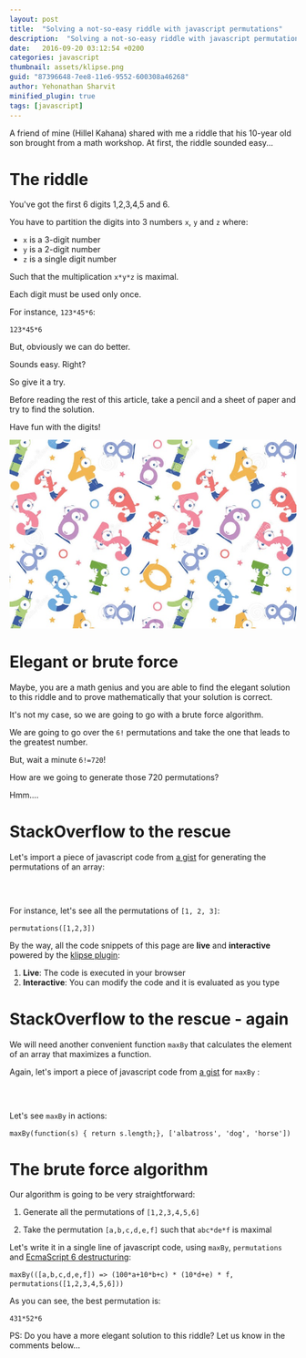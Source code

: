 ```yaml
---
layout: post
title:  "Solving a not-so-easy riddle with javascript permutations"
description:  "Solving a not-so-easy riddle with javascript permutations"
date:   2016-09-20 03:12:54 +0200
categories: javascript
thumbnail: assets/klipse.png
guid: "87396648-7ee8-11e6-9552-600308a46268"
author: Yehonathan Sharvit
minified_plugin: true
tags: [javascript]
---
```



A friend of mine (Hillel Kahana) shared with me a riddle that his 10-year old son brought from a math workshop. At first, the riddle sounded easy...



# The riddle

You've got the first 6 digits 1,2,3,4,5 and 6.

You have to partition the digits into 3 numbers `x`, `y` and `z` where:

- `x` is a 3-digit number
- `y` is a 2-digit number
- `z` is a single digit number

Such that the multiplication `x*y*z` is maximal.

Each digit must be used only once.

For instance, `123*45*6`:

~~~klipse-eval-js
123*45*6
~~~

But, obviously we can do better.

Sounds easy. Right?

So give it a try.

Before reading the rest of this article, take a pencil and a sheet of paper and try to find the solution.

Have fun with the digits!

![digits](/assets/digits.jpg)


# Elegant or brute force

Maybe, you are a math genius and you are able to find the elegant solution to this riddle and to prove mathematically that your solution is correct.

It's not my case, so we are going to go with a brute force algorithm.

We are going to go over the `6!` permutations and take the one that leads to the greatest number.

But, wait a minute `6!=720`!

How are we going to generate those 720 permutations?

Hmm....


# StackOverflow to the rescue


Let's import a piece of javascript code from [a gist](https://gist.github.com/viebel/5cc67a97903f04036b569c0eb0436e5f) for generating the permutations of an array:
<pre>
<div class="language-klipse-eval-js" data-gist-id="viebel/5cc67a97903f04036b569c0eb0436e5f">
</div>
</pre>


For instance, let's see all the permutations of `[1, 2, 3]`:

~~~klipse-eval-js
permutations([1,2,3])
~~~

By the way, all the code snippets of this page are **live** and **interactive** powered by the [klipse plugin](https://github.com/viebel/klipse):

1. **Live**: The code is executed in your browser
2. **Interactive**: You can modify the code and it is evaluated as you type


# StackOverflow to the rescue - again

We will need another convenient function `maxBy` that calculates the element of an array that maximizes a function.


Again, let's import a piece of javascript code from [a gist](https://gist.github.com/viebel/d5074a79db2bdb65f5e94627b901ba86) for `maxBy` :
<pre>
<div class="language-klipse-eval-js" data-gist-id="viebel/d5074a79db2bdb65f5e94627b901ba86">
</div>
</pre>

Let's see `maxBy` in actions:

~~~klipse-eval-js
maxBy(function(s) { return s.length;}, ['albatross', 'dog', 'horse'])
~~~

# The brute force algorithm

Our algorithm is going to be very straightforward:

1. Generate all the permutations of `[1,2,3,4,5,6]`

2. Take the permutation `[a,b,c,d,e,f]` such that `abc*de*f` is maximal


Let's write it in a single line of javascript code, using `maxBy`, `permutations` and [EcmaScript 6 destructuring](http://untangled.io/in-depth-es6-destructuring-with-assembled-avengers/):

~~~klipse-eval-js
maxBy(([a,b,c,d,e,f]) => (100*a+10*b+c) * (10*d+e) * f, permutations([1,2,3,4,5,6]))
~~~


As you can see, the best permutation is:

~~~klipse-eval-js
431*52*6
~~~

PS: Do you have a more elegant solution to this riddle? Let us know in the comments below...
